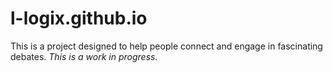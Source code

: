 # l-logix.github.io
This is a project designed to help people connect and engage in fascinating debates. *This is a work in progress.*
